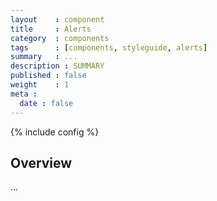 ```yaml
---
layout    : component
title     : Alerts
category  : components
tags      : [components, styleguide, alerts]
summary   : ...
description : SUMMARY
published : false
weight    : 1
meta :
  date : false
---
```

{% include config %}

## Overview

...